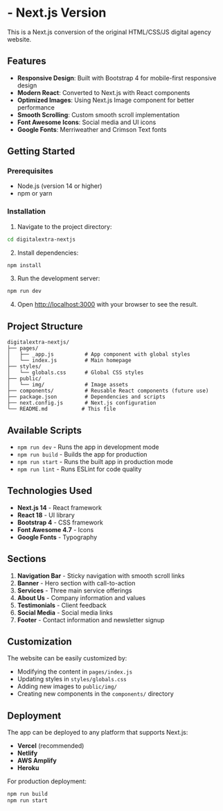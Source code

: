 #  - Next.js Version

This is a Next.js conversion of the original HTML/CSS/JS digital agency website.

## Features

- **Responsive Design**: Built with Bootstrap 4 for mobile-first responsive design
- **Modern React**: Converted to Next.js with React components
- **Optimized Images**: Using Next.js Image component for better performance
- **Smooth Scrolling**: Custom smooth scroll implementation
- **Font Awesome Icons**: Social media and UI icons
- **Google Fonts**: Merriweather and Crimson Text fonts

## Getting Started

### Prerequisites

- Node.js (version 14 or higher)
- npm or yarn

### Installation

1. Navigate to the project directory:
```bash
cd digitalextra-nextjs
```

2. Install dependencies:
```bash
npm install
```

3. Run the development server:
```bash
npm run dev
```

4. Open [http://localhost:3000](http://localhost:3000) with your browser to see the result.

## Project Structure

```
digitalextra-nextjs/
├── pages/
│   ├── _app.js          # App component with global styles
│   └── index.js         # Main homepage
├── styles/
│   └── globals.css      # Global CSS styles
├── public/
│   └── img/             # Image assets
├── components/          # Reusable React components (future use)
├── package.json         # Dependencies and scripts
├── next.config.js       # Next.js configuration
└── README.md           # This file
```

## Available Scripts

- `npm run dev` - Runs the app in development mode
- `npm run build` - Builds the app for production
- `npm run start` - Runs the built app in production mode
- `npm run lint` - Runs ESLint for code quality

## Technologies Used

- **Next.js 14** - React framework
- **React 18** - UI library
- **Bootstrap 4** - CSS framework
- **Font Awesome 4.7** - Icons
- **Google Fonts** - Typography

## Sections

1. **Navigation Bar** - Sticky navigation with smooth scroll links
2. **Banner** - Hero section with call-to-action
3. **Services** - Three main service offerings
4. **About Us** - Company information and values
5. **Testimonials** - Client feedback
6. **Social Media** - Social media links
7. **Footer** - Contact information and newsletter signup

## Customization

The website can be easily customized by:

- Modifying the content in `pages/index.js`
- Updating styles in `styles/globals.css`
- Adding new images to `public/img/`
- Creating new components in the `components/` directory

## Deployment

The app can be deployed to any platform that supports Next.js:

- **Vercel** (recommended)
- **Netlify**
- **AWS Amplify**
- **Heroku**

For production deployment:

```bash
npm run build
npm run start
```
